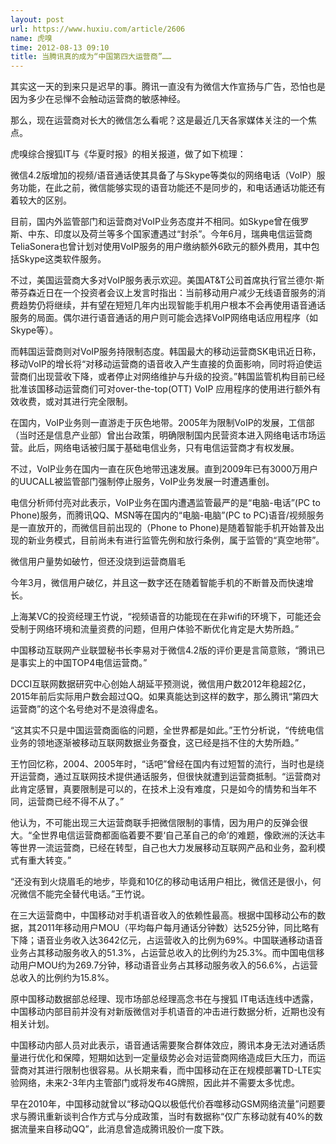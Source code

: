 ```yaml
---
layout: post
url: https://www.huxiu.com/article/2606
name: 虎嗅
time: 2012-08-13 09:10
title: 当腾讯真的成为“中国第四大运营商”……
---
```

其实这一天的到来只是迟早的事。腾讯一直没有为微信大作宣扬与广告，恐怕也是因为多少在忌惮不会触动运营商的敏感神经。

那么，现在运营商对长大的微信怎么看呢？这是最近几天各家媒体关注的一个焦点。

虎嗅综合搜狐IT与《华夏时报》的相关报道，做了如下梳理：

微信4.2版增加的视频/语音通话使其具备了与Skype等类似的网络电话（VoIP）服务功能，在此之前，微信能够实现的语音功能还不是同步的，和电话通话功能还有着较大的区别。

目前，国内外监管部门和运营商对VoIP业务态度并不相同。如Skype曾在俄罗斯、中东、印度以及荷兰等多个国家遭遇过“封杀”。今年6月，瑞典电信运营商TeliaSonera也曾计划对使用VoIP服务的用户缴纳额外6欧元的额外费用，其中包括Skype这类软件服务。

不过，美国运营商大多对VoIP服务表示欢迎。美国AT&T公司首席执行官兰德尔·斯蒂芬森近日在一个投资者会议上发言时指出：当前移动用户减少无线语音服务的消费趋势仍将继续，并有望在短短几年内出现智能手机用户根本不会再使用语音通话服务的局面。偶尔进行语音通话的用户则可能会选择VoIP网络电话应用程序（如Skype等）。

而韩国运营商则对VoIP服务持限制态度。韩国最大的移动运营商SK电讯近日称，移动VoIP的增长将“对移动运营商的语音收入产生直接的负面影响，同时将迫使运营商们出现营收下降，或者停止对网络维护与升级的投资。”韩国监管机构目前已经批准该国移动运营商们可对over-the-top(OTT) VoIP 应用程序的使用进行额外有效收费，或对其进行完全限制。

在国内，VoIP业务则一直游走于灰色地带。2005年为限制VoIP的发展，工信部（当时还是信息产业部）曾出台政策，明确限制国内民营资本进入网络电话市场运营。此后，网络电话被归属于基础电信业务，只有电信运营商才有权发展。

不过，VoIP业务在国内一直在灰色地带迅速发展。直到2009年已有3000万用户的UUCALL被监管部门强制停止服务，VoIP业务发展一时遭遇重创。

电信分析师付亮对此表示，VoIP业务在国内遭遇监管最严的是“电脑-电话”(PC to Phone)服务，而腾讯QQ、MSN等在国内的“电脑-电脑”(PC to PC)语音/视频服务是一直放开的，而微信目前出现的（Phone to Phone)是随着智能手机开始普及出现的新业务模式，目前尚未有进行监管先例和放行条例，属于监管的“真空地带”。

微信用户量势如破竹，但还没烧到运营商眉毛

今年3月，微信用户破亿，并且这一数字还在随着智能手机的不断普及而快速增长。

上海某VC的投资经理王竹说，“视频语音的功能现在在非wifi的环境下，可能还会受制于网络环境和流量资费的问题，但用户体验不断优化肯定是大势所趋。”

中国移动互联网产业联盟秘书长李易对于微信4.2版的评价更是言简意赅，“腾讯已是事实上的中国TOP4电信运营商。”

DCCI互联网数据研究中心创始人胡延平预测说，微信用户数2012年稳超2亿，2015年前后实际用户数会超过QQ。如果真能达到这样的数字，那么腾讯“第四大运营商”的这个名号绝对不是浪得虚名。

“这其实不只是中国运营商面临的问题，全世界都是如此。”王竹分析说，“传统电信业务的领地逐渐被移动互联网数据业务蚕食，这已经是挡不住的大势所趋。”

王竹回忆称，2004、2005年时，“话吧”曾经在国内有过短暂的流行，当时也是绕开运营商，通过互联网技术提供通话服务，但很快就遭到运营商抵制。“运营商对此肯定感冒，真要限制是可以的，在技术上没有难度，只是如今的情势和当年不同，运营商已经不得不从了。”

他认为，不可能出现三大运营商联手把微信限制的事情，因为用户的反弹会很大。“全世界电信运营商都面临着要不要‘自己革自己的命’的难题，像欧洲的沃达丰等世界一流运营商，已经在转型，自己也大力发展移动互联网产品和业务，盈利模式有重大转变。”

“还没有到火烧眉毛的地步，毕竟和10亿的移动电话用户相比，微信还是很小，何况微信不能完全替代电话。”王竹说。

在三大运营商中，中国移动对手机语音收入的依赖性最高。根据中国移动公布的数据，其2011年移动用户MOU（平均每户每月通话分钟数）达525分钟，同比略有下降；语音业务收入达3642亿元，占运营收入的比例为69%。中国联通移动语音业务占其移动服务收入的51.3%，占运营总收入的比例约为25.3%。而中国电信移动用户MOU约为269.7分钟，移动语音业务占其移动服务收入的56.6%，占运营总收入的比例约为15.8%。

原中国移动数据部总经理、现市场部总经理高念书在与搜狐 IT电话连线中透露，中国移动内部目前并没有对新版微信对手机语音的冲击进行数据分析，近期也没有相关计划。

中国移动内部人员对此表示，语音通话需要聚合群体效应，腾讯本身无法对通话质量进行优化和保障，短期如达到一定量级势必会对运营商网络造成巨大压力，而运营商对其进行限制也很容易。从长期来看，而中国移动在正在规模部署TD-LTE实验网络，未来2-3年内主管部门或将发布4G牌照，因此并不需要太多忧虑。

早在2010年，中国移动就曾以“移动QQ以极低代价吞噬移动GSM网络流量”问题要求与腾讯重新谈判合作方式与分成政策，当时有数据称“仅广东移动就有40%的数据流量来自移动QQ”，此消息曾造成腾讯股价一度下跌。


